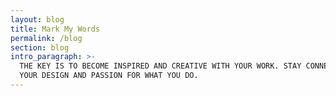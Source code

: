 ```yaml
---
layout: blog
title: Mark My Words
permalink: /blog
section: blog
intro_paragraph: >-
  THE KEY IS TO BECOME INSPIRED AND CREATIVE WITH YOUR WORK. STAY CONNECTED TO
  YOUR DESIGN AND PASSION FOR WHAT YOU DO.
---
```


